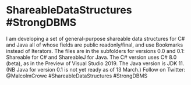 # ShareableDataStructures #StrongDBMS
I am developing a set of general-purpose shareable data structures for C# and Java all of whose fields are public readonly/final, and use Bookmarks instead of Iterators.
The files are in the subfolders for versions 0.0 and 0.1: Shareable for C# and ShareableJ for Java. The C# version uses C# 8.0 (beta), as in the Preview of Visual Studio 2019. The Java version is JDK 11. (NB Java for version 0.1 is not yet ready as of 13 March.)
Follow on Twitter: @MalcolmCrowe #ShareableDataStructures #StrongDBMS

